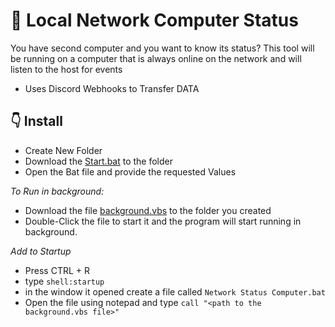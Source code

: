 # 📶 Local Network Computer Status
You have second computer and you want to know its status?
This tool will be running on a computer that is always online on the network and will listen to the host for events
- Uses Discord Webhooks to Transfer DATA

## 👇 Install
- Create New Folder
- Download the [Start.bat](https://github.com/agamsol/Batch-Projects/blob/main/Local%20Network%20Computer%20Status/Status.bat) to the folder
- Open the Bat file and provide the requested Values

*To Run in background:*
- Download the file [background.vbs](https://github.com/agamsol/Batch-Projects/blob/main/Local%20Network%20Computer%20Status/background.vbs) to the folder you created
- Double-Click the file to start it and the program will start running in background.

*Add to Startup*
- Press CTRL + R 
- type `shell:startup`
- in the window it opened create a file called `Network Status Computer.bat`
- Open the file using notepad and type `call "<path to the background.vbs file>"`




